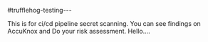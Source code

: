 #trufflehog-testing---

This is for ci/cd pipeline secret scanning. You can see findings on AccuKnox and Do your risk assessment. Hello....

